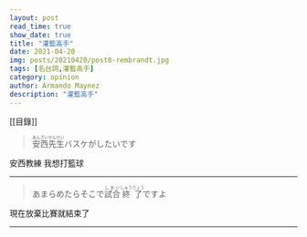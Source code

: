 ```yaml
---
layout: post
read_time: true
show_date: true
title: "灌籃高手"
date: 2021-04-20
img: posts/20210420/post8-rembrandt.jpg
tags: [名台詞,灌籃高手]
category: opinion
author: Armando Maynez
description: "灌籃高手"
---
```

[[目錄]]
> <div><ruby><rb>安西先生</rb><rt>あんざいせんせい</rt></ruby>バスケがしたいです</div>

安西教練 我想打籃球

---
> <div>あまらめたらそこで<ruby><rb>試合</rb><rt>しあい</rt></ruby><ruby><rb>終了</rb><rt>しゅうりょう</rt></ruby>ですよ</div>

現在放棄比賽就結束了

---